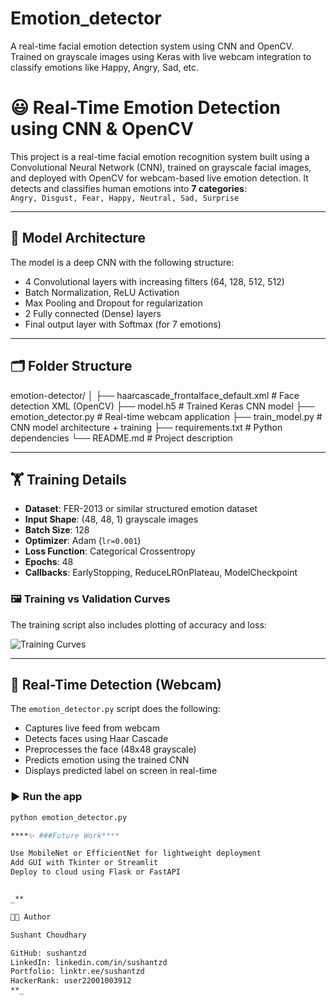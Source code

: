 # Emotion_detector
A real-time facial emotion detection system using CNN and OpenCV. Trained on grayscale images using Keras with live webcam integration to classify emotions like Happy, Angry, Sad, etc.

# 😃 Real-Time Emotion Detection using CNN & OpenCV

This project is a real-time facial emotion recognition system built using a Convolutional Neural Network (CNN), trained on grayscale facial images, and deployed with OpenCV for webcam-based live emotion detection. It detects and classifies human emotions into **7 categories**:  
`Angry, Disgust, Fear, Happy, Neutral, Sad, Surprise`

---

## 🧠 Model Architecture

The model is a deep CNN with the following structure:
- 4 Convolutional layers with increasing filters (64, 128, 512, 512)
- Batch Normalization, ReLU Activation
- Max Pooling and Dropout for regularization
- 2 Fully connected (Dense) layers
- Final output layer with Softmax (for 7 emotions)

---

## 🗂 Folder Structure

emotion-detector/
│
├── haarcascade_frontalface_default.xml # Face detection XML (OpenCV)
├── model.h5 # Trained Keras CNN model
├── emotion_detector.py # Real-time webcam application
├── train_model.py # CNN model architecture + training
├── requirements.txt # Python dependencies
└── README.md # Project description


---

## 🏋️ Training Details

- **Dataset**: FER-2013 or similar structured emotion dataset
- **Input Shape**: (48, 48, 1) grayscale images
- **Batch Size**: 128
- **Optimizer**: Adam (`lr=0.001`)
- **Loss Function**: Categorical Crossentropy
- **Epochs**: 48
- **Callbacks**: EarlyStopping, ReduceLROnPlateau, ModelCheckpoint

### 🖼️ Training vs Validation Curves
The training script also includes plotting of accuracy and loss:

![Training Curves](#) <!-- Optional: Replace with image if you save plots -->

---

## 🚀 Real-Time Detection (Webcam)

The `emotion_detector.py` script does the following:
- Captures live feed from webcam
- Detects faces using Haar Cascade
- Preprocesses the face (48x48 grayscale)
- Predicts emotion using the trained CNN
- Displays predicted label on screen in real-time

### ▶️ Run the app
```bash
python emotion_detector.py

****✨ ###Future Work****

Use MobileNet or EfficientNet for lightweight deployment
Add GUI with Tkinter or Streamlit
Deploy to cloud using Flask or FastAPI


_**

👨‍💻 Author

Sushant Choudhary

GitHub: sushantzd
LinkedIn: linkedin.com/in/sushantzd
Portfolio: linktr.ee/sushantzd
HackerRank: user22001003912
**_
